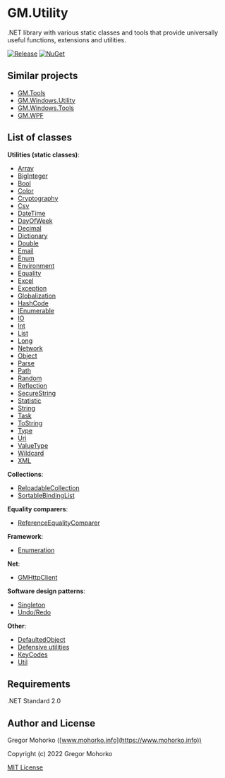 # GM.Utility
.NET library with various static classes and tools that provide universally useful functions, extensions and utilities.

[![Release](https://img.shields.io/github/release/GregaMohorko/GM.Utility.svg?style=flat-square)](https://github.com/GregaMohorko/GM.Utility/releases/latest)
[![NuGet](https://img.shields.io/nuget/v/GM.Utility.svg?style=flat-square)](https://www.nuget.org/packages/GM.Utility)

## Similar projects
- [GM.Tools](https://github.com/GregaMohorko/GM.Tools)
- [GM.Windows.Utility](https://github.com/GregaMohorko/GM.Windows.Utility)
- [GM.Windows.Tools](https://github.com/GregaMohorko/GM.Windows.Tools)
- [GM.WPF](https://github.com/GregaMohorko/GM.WPF)

## List of classes

**Utilities (static classes)**:
- [Array](src/GM.Utility/GM.Utility/ArrayUtility.cs)
- [BigInteger](src/GM.Utility/GM.Utility/BigIntegerUtility.cs)
- [Bool](src/GM.Utility/GM.Utility/BoolUtility.cs)
- [Color](src/GM.Utility/GM.Utility/ColorUtility.cs)
- [Cryptography](src/GM.Utility/GM.Utility/CryptographyUtility.cs)
- [Csv](src/GM.Utility/GM.Utility/CsvUtility.cs)
- [DateTime](src/GM.Utility/GM.Utility/DateTimeUtility.cs)
- [DayOfWeek](src/GM.Utility/GM.Utility/DayOfWeekUtility.cs)
- [Decimal](src/GM.Utility/GM.Utility/DecimalUtility.cs)
- [Dictionary](src/GM.Utility/GM.Utility/DictionaryUtility.cs)
- [Double](src/GM.Utility/GM.Utility/DoubleUtility.cs)
- [Email](src/GM.Utility/GM.Utility/EmailUtility.cs)
- [Enum](src/GM.Utility/GM.Utility/EnumUtility.cs)
- [Environment](src/GM.Utility/GM.Utility/EnvironmentUtility.cs)
- [Equality](src/GM.Utility/GM.Utility/EqualityUtility.cs)
- [Excel](src/GM.Utility/GM.Utility/ExcelUtility.cs)
- [Exception](src/GM.Utility/GM.Utility/ExceptionUtility.cs)
- [Globalization](src/GM.Utility/GM.Utility/GlobalizationUtility.cs)
- [HashCode](src/GM.Utility/GM.Utility/HashCodeUtility.cs)
- [IEnumerable](src/GM.Utility/GM.Utility/IEnumerableUtility.cs)
- [IO](src/GM.Utility/GM.Utility/IOUtility.cs)
- [Int](src/GM.Utility/GM.Utility/IntUtility.cs)
- [List](src/GM.Utility/GM.Utility/ListUtility.cs)
- [Long](src/GM.Utility/GM.Utility/LongUtility.cs)
- [Network](src/GM.Utility/GM.Utility/NetworkUtility.cs)
- [Object](src/GM.Utility/GM.Utility/ObjectUtility.cs)
- [Parse](src/GM.Utility/GM.Utility/ParseUtility.cs)
- [Path](src/GM.Utility/GM.Utility/PathUtility.cs)
- [Random](src/GM.Utility/GM.Utility/RandomUtility.cs)
- [Reflection](src/GM.Utility/GM.Utility/ReflectionUtility.cs)
- [SecureString](src/GM.Utility/GM.Utility/SecureStringUtility.cs)
- [Statistic](src/GM.Utility/GM.Utility/StatisticUtility.cs)
- [String](src/GM.Utility/GM.Utility/StringUtility.cs)
- [Task](src/GM.Utility/GM.Utility/TaskUtility.cs)
- [ToString](src/GM.Utility/GM.Utility/ToStringUtility.cs)
- [Type](src/GM.Utility/GM.Utility/TypeUtility.cs)
- [Uri](src/GM.Utility/GM.Utility/UriUtility.cs)
- [ValueType](src/GM.Utility/GM.Utility/ValueTypeUtility.cs)
- [Wildcard](src/GM.Utility/GM.Utility/WildcardUtility.cs)
- [XML](src/GM.Utility/GM.Utility/XMLUtility.cs)

**Collections**:
- [ReloadableCollection](src/GM.Utility/GM.Utility/Collections/ReloadableCollection.cs)
- [SortableBindingList](src/GM.Utility/GM.Utility/Collections/SortableBindingList.cs)

**Equality comparers**:
- [ReferenceEqualityComparer](src/GM.Utility/GM.Utility/EqualityComparers/ReferenceEqualityComparer.cs)

**Framework**:
- [Enumeration](src/GM.Utility/GM.Utility/Framework/Enumeration.cs)

**Net**:
- [GMHttpClient](src/GM.Utility/GM.Utility/Net/GMHttpClient.cs)

**Software design patterns**:
- [Singleton](src/GM.Utility/GM.Utility/Patterns/Singleton.cs)
- [Undo/Redo](src/GM.Utility/GM.Utility/Patterns/UndoRedo/GMUndoRedo.cs)

**Other**:
- [DefaultedObject](src/GM.Utility/GM.Utility/DefaultedObject.cs)
- [Defensive utilities](src/GM.Utility/GM.Utility/DefensiveUtility.cs)
- [KeyCodes](src/GM.Utility/GM.Utility/KeyCodes.cs)
- [Util](src/GM.Utility/GM.Utility/Util.cs)

## Requirements
.NET Standard 2.0

## Author and License
Gregor Mohorko ([www.mohorko.info](https://www.mohorko.info))

Copyright (c) 2022 Gregor Mohorko

[MIT License](./LICENSE.md)
